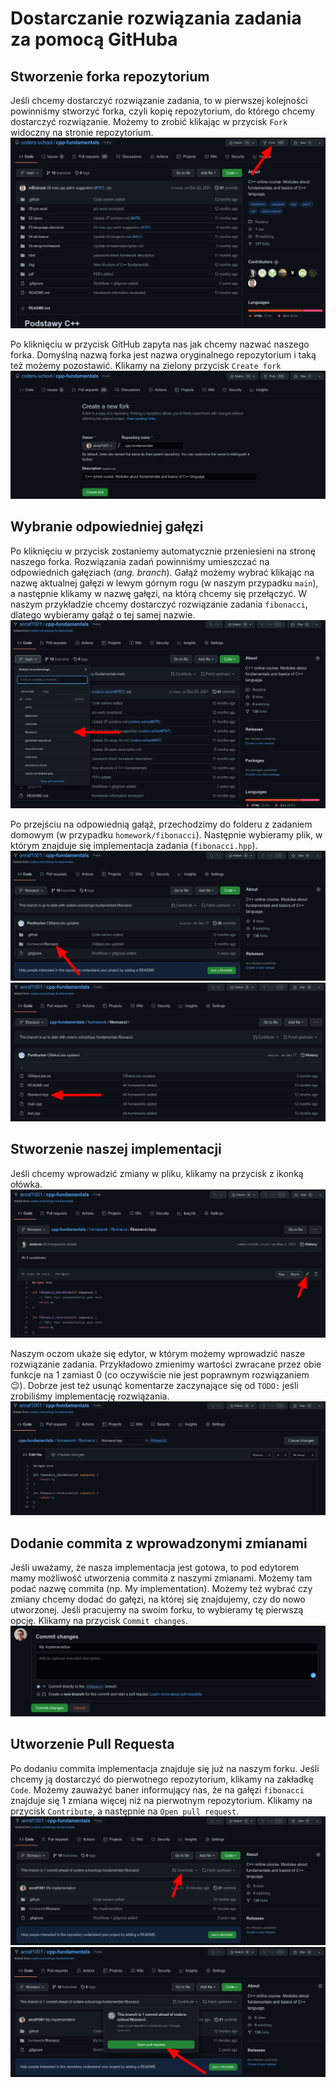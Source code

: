 # Dostarczanie rozwiązania zadania za pomocą GitHuba
## Stworzenie forka repozytorium
Jeśli chcemy dostarczyć rozwiązanie zadania, to w pierwszej kolejności powinniśmy stworzyć forka, czyli kopię repozytorium, do którego chcemy dostarczyć rozwiązanie. Możemy to zrobić klikając w przycisk `Fork` widoczny na stronie repozytorium.
![Tworzenie forka](img/fork.png)

Po kliknięciu w przycisk GitHub zapyta nas jak chcemy nazwać naszego forka. Domyślną nazwą forka jest nazwa oryginalnego repozytorium i taką też możemy pozostawić. Klikamy na zielony przycisk `Create fork`
![Wybór nazwy forka](img/fork_2.png)

## Wybranie odpowiedniej gałęzi
Po kliknięciu w przycisk zostaniemy automatycznie przeniesieni na stronę naszego forka.
Rozwiązania zadań powinniśmy umieszczać na odpowiednich gałęziach (*ang. branch*).
Gałąź możemy wybrać klikając na nazwę aktualnej gałęzi w lewym górnym rogu (w naszym przypadku `main`), a następnie klikamy w nazwę gałęzi, na którą chcemy się przełączyć.
W naszym przykładzie chcemy dostarczyć rozwiązanie zadania `fibonacci`, dlatego wybieramy gałąź o tej samej nazwie.
![Wybór brancha](img/branch_selection.png)

Po przejściu na odpowiednią gałąź, przechodzimy do folderu z zadaniem domowym (w przypadku `homework/fibonacci`).
Następnie wybieramy plik, w którym znajduje się implementacja zadania (`fibonacci.hpp`).
![Wybór folderu z zadaniem domowym](img/directory_selection.png)
![Wybór pliku z implementcją](img/file_selection.png)

## Stworzenie naszej implementacji
Jeśli chcemy wprowadzić zmiany w pliku, klikamy na przycisk z ikonką ołówka.
![Wejście w tryb edycji](img/edit.png)

Naszym oczom ukaże się edytor, w którym możemy wprowadzić nasze rozwiązanie zadania.
Przykładowo zmienimy wartości zwracane przez obie funkcje na 1 zamiast 0 (co oczywiście nie jest poprawnym rozwiązaniem 😉). Dobrze jest też usunąć komentarze zaczynające się od `TODO:` jeśli zrobiliśmy implementację rozwiązania.
![Edycja pliku](img/edited_file.png)

## Dodanie commita z wprowadzonymi zmianami
Jeśli uważamy, że nasza implementacja jest gotowa, to pod edytorem mamy możliwość utworzenia commita z naszymi zmianami.
Możemy tam podać nazwę commita (np. My implementation).
Możemy też wybrać czy zmiany chcemy dodać do gałęzi, na której się znajdujemy, czy do nowo utworzonej.
Jeśli pracujemy na swoim forku, to wybieramy tę pierwszą opcję. Klikamy na przycisk `Commit changes`.
![Tworzenie commita](img/commit.png)

## Utworzenie Pull Requesta
Po dodaniu commita implementacja znajduje się już na naszym forku.
Jeśli chcemy ją dostarczyć do pierwotnego repozytorium, klikamy na zakładkę `Code`.
Możemy zauważyć baner informujący nas, że na gałęzi `fibonacci` znajduje się 1 zmiana więcej niż na pierwotnym repozytorium.
Klikamy na przycisk `Contribute`, a następnie na `Open pull request`.
![Contribute](img/contribute.png)
![Tworzenie pull requesta](img/open_pr.png)
